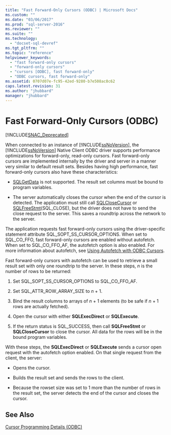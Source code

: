 ```yaml
---
title: "Fast Forward-Only Cursors (ODBC) | Microsoft Docs"
ms.custom: ""
ms.date: "03/06/2017"
ms.prod: "sql-server-2016"
ms.reviewer: ""
ms.suite: ""
ms.technology: 
  - "docset-sql-devref"
ms.tgt_pltfrm: ""
ms.topic: "reference"
helpviewer_keywords: 
  - "fast forward-only cursors"
  - "forward-only cursors"
  - "cursors [ODBC], fast forward-only"
  - "ODBC cursors, fast forward-only"
ms.assetid: 0707d07e-fc95-42ed-9280-b7e508ac8c62
caps.latest.revision: 31
ms.author: "jhubbard"
manager: "jhubbard"
---
```

# Fast Forward-Only Cursors (ODBC)
[!INCLUDE[SNAC_Deprecated](../../../relational-databases/extended-stored-procedures-reference/includes/snac-deprecated.md)]

  When connected to an instance of [!INCLUDE[ssNoVersion](../../../advanced-analytics/r-services/includes/ssnoversion-md.md)], the [!INCLUDE[ssNoVersion](../../../advanced-analytics/r-services/includes/ssnoversion-md.md)] Native Client ODBC driver supports performance optimizations for forward-only, read-only cursors. Fast forward-only cursors are implemented internally by the driver and server in a manner very similar to default result sets. Besides having high performance, fast forward-only cursors also have these characteristics:  
  
-   [SQLGetData](../../../relational-databases/extended-stored-procedures-reference/sqlgetdata.md) is not supported. The result set columns must be bound to program variables.  
  
-   The server automatically closes the cursor when the end of the cursor is detected. The application must still call [SQLCloseCursor](../../../relational-databases/extended-stored-procedures-reference/sqlclosecursor.md) or [SQLFreeStmt](../../../relational-databases/extended-stored-procedures-reference/sqlfreestmt.md)(SQL_CLOSE), but the driver does not have to send the close request to the server. This saves a roundtrip across the network to the server.  
  
 The application requests fast forward-only cursors using the driver-specific statement attribute SQL_SOPT_SS_CURSOR_OPTIONS. When set to SQL_CO_FFO, fast forward-only cursors are enabled without autofetch. When set to SQL_CO_FFO_AF, the autofetch option is also enabled. For more information about autofetch, see [Using Autofetch with ODBC Cursors](../../../relational-databases/native-client-odbc-cursors/programming/using-autofetch-with-odbc-cursors.md).  
  
 Fast forward-only cursors with autofetch can be used to retrieve a small result set with only one roundtrip to the server. In these steps, *n* is the number of rows to be returned:  
  
1.  Set SQL_SOPT_SS_CURSOR_OPTIONS to SQL_CO_FFO_AF.  
  
2.  Set SQL_ATTR_ROW_ARRAY_SIZE to *n* + 1.  
  
3.  Bind the result columns to arrays of *n* + 1 elements (to be safe if *n* + 1 rows are actually fetched).  
  
4.  Open the cursor with either **SQLExecDirect** or **SQLExecute**.  
  
5.  If the return status is SQL_SUCCESS, then call **SQLFreeStmt** or **SQLCloseCursor** to close the cursor. All data for the rows will be in the bound program variables.  
  
 With these steps, the **SQLExecDirect** or **SQLExecute** sends a cursor open request with the autofetch option enabled. On that single request from the client, the server:  
  
-   Opens the cursor.  
  
-   Builds the result set and sends the rows to the client.  
  
-   Because the rowset size was set to 1 more than the number of rows in the result set, the server detects the end of the cursor and closes the cursor.  
  
## See Also  
 [Cursor Programming Details &#40;ODBC&#41;](../../../relational-databases/native-client-odbc-cursors/programming/cursor-programming-details-odbc.md)  
  
  